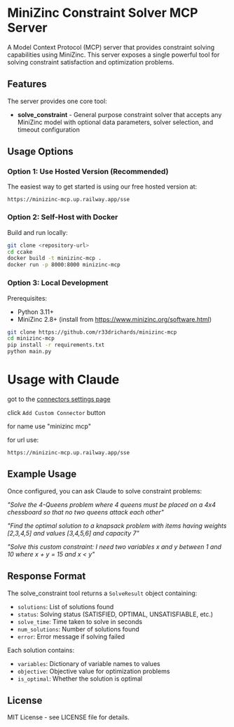 # MiniZinc Constraint Solver MCP Server

A Model Context Protocol (MCP) server that provides constraint solving capabilities using MiniZinc. This server exposes a single powerful tool for solving constraint satisfaction and optimization problems.

## Features

The server provides one core tool:

- **solve_constraint** - General purpose constraint solver that accepts any MiniZinc model with optional data parameters, solver selection, and timeout configuration

## Usage Options

### Option 1: Use Hosted Version (Recommended)

The easiest way to get started is using our free hosted version at:
```
https://minizinc-mcp.up.railway.app/sse
```

### Option 2: Self-Host with Docker

Build and run locally:
```bash
git clone <repository-url>
cd ccake
docker build -t minizinc-mcp .
docker run -p 8000:8000 minizinc-mcp
```

### Option 3: Local Development

Prerequisites:
- Python 3.11+
- MiniZinc 2.8+ (install from https://www.minizinc.org/software.html)

```bash
git clone https://github.com/r33drichards/minizinc-mcp
cd minizinc-mcp
pip install -r requirements.txt
python main.py
```

# Usage with Claude 

got to the [connectors settings page](https://claude.ai/settings/connectors)

click `Add Custom Connector` button 

for name use "minizinc mcp" 

for url use:
 
    https://minizinc-mcp.up.railway.app/sse

## Example Usage

Once configured, you can ask Claude to solve constraint problems:

*"Solve the 4-Queens problem where 4 queens must be placed on a 4x4 chessboard so that no two queens attack each other"*

*"Find the optimal solution to a knapsack problem with items having weights [2,3,4,5] and values [3,4,5,6] and capacity 7"*

*"Solve this custom constraint: I need two variables x and y between 1 and 10 where x + y = 15 and x < y"*

## Response Format

The solve_constraint tool returns a `SolveResult` object containing:
- `solutions`: List of solutions found
- `status`: Solving status (SATISFIED, OPTIMAL, UNSATISFIABLE, etc.)
- `solve_time`: Time taken to solve in seconds
- `num_solutions`: Number of solutions found
- `error`: Error message if solving failed

Each solution contains:
- `variables`: Dictionary of variable names to values
- `objective`: Objective value for optimization problems
- `is_optimal`: Whether the solution is optimal

## License

MIT License - see LICENSE file for details.
